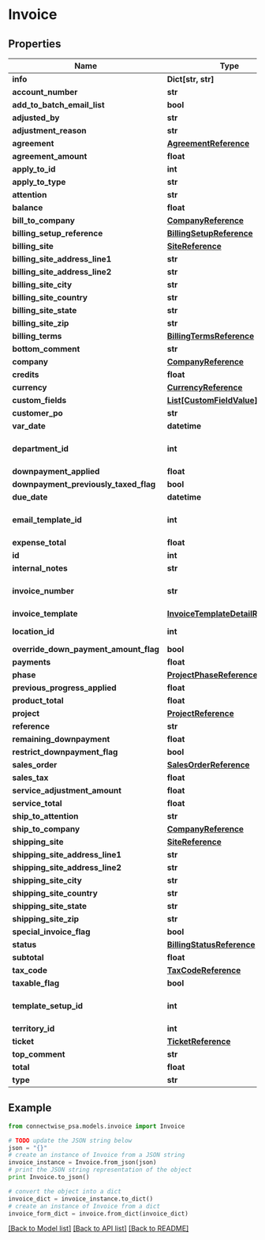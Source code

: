 # Invoice


## Properties
Name | Type | Description | Notes
------------ | ------------- | ------------- | -------------
**info** | **Dict[str, str]** |  | [optional] 
**account_number** | **str** |  | [optional] 
**add_to_batch_email_list** | **bool** |  | [optional] 
**adjusted_by** | **str** |  | [optional] 
**adjustment_reason** | **str** |  | [optional] 
**agreement** | [**AgreementReference**](AgreementReference.md) |  | [optional] 
**agreement_amount** | **float** |  | [optional] 
**apply_to_id** | **int** |  | [optional] 
**apply_to_type** | **str** |  | [optional] 
**attention** | **str** |  Max length: 60; | [optional] 
**balance** | **float** |  | [optional] 
**bill_to_company** | [**CompanyReference**](CompanyReference.md) |  | [optional] 
**billing_setup_reference** | [**BillingSetupReference**](BillingSetupReference.md) |  | [optional] 
**billing_site** | [**SiteReference**](SiteReference.md) |  | [optional] 
**billing_site_address_line1** | **str** |  | [optional] 
**billing_site_address_line2** | **str** |  | [optional] 
**billing_site_city** | **str** |  | [optional] 
**billing_site_country** | **str** |  | [optional] 
**billing_site_state** | **str** |  | [optional] 
**billing_site_zip** | **str** |  | [optional] 
**billing_terms** | [**BillingTermsReference**](BillingTermsReference.md) |  | [optional] 
**bottom_comment** | **str** |  | [optional] 
**company** | [**CompanyReference**](CompanyReference.md) |  | [optional] 
**credits** | **float** |  | [optional] 
**currency** | [**CurrencyReference**](CurrencyReference.md) |  | [optional] 
**custom_fields** | [**List[CustomFieldValue]**](CustomFieldValue.md) |  | [optional] 
**customer_po** | **str** |  Max length: 50; | [optional] 
**var_date** | **datetime** |  | [optional] 
**department_id** | **int** | departmentId is only required for special invoices. | [optional] 
**downpayment_applied** | **float** |  | [optional] 
**downpayment_previously_taxed_flag** | **bool** |  | [optional] 
**due_date** | **datetime** |  | [optional] 
**email_template_id** | **int** | Can be obtained via InvoiceEmailTemplate report. | [optional] 
**expense_total** | **float** |  | [optional] 
**id** | **int** |  | [optional] 
**internal_notes** | **str** |  | [optional] 
**invoice_number** | **str** |  Max length: 15; Required On Updates; | [optional] 
**invoice_template** | [**InvoiceTemplateDetailReference**](InvoiceTemplateDetailReference.md) |  | [optional] 
**location_id** | **int** |  Required On Updates; | [optional] 
**override_down_payment_amount_flag** | **bool** |  | [optional] 
**payments** | **float** |  | [optional] 
**phase** | [**ProjectPhaseReference**](ProjectPhaseReference.md) |  | [optional] 
**previous_progress_applied** | **float** |  | [optional] 
**product_total** | **float** |  | [optional] 
**project** | [**ProjectReference**](ProjectReference.md) |  | [optional] 
**reference** | **str** |  Max length: 50; | [optional] 
**remaining_downpayment** | **float** |  | [optional] 
**restrict_downpayment_flag** | **bool** |  | [optional] 
**sales_order** | [**SalesOrderReference**](SalesOrderReference.md) |  | [optional] 
**sales_tax** | **float** |  | [optional] 
**service_adjustment_amount** | **float** |  | [optional] 
**service_total** | **float** |  | [optional] 
**ship_to_attention** | **str** |  Max length: 60; | [optional] 
**ship_to_company** | [**CompanyReference**](CompanyReference.md) |  | [optional] 
**shipping_site** | [**SiteReference**](SiteReference.md) |  | [optional] 
**shipping_site_address_line1** | **str** |  | [optional] 
**shipping_site_address_line2** | **str** |  | [optional] 
**shipping_site_city** | **str** |  | [optional] 
**shipping_site_country** | **str** |  | [optional] 
**shipping_site_state** | **str** |  | [optional] 
**shipping_site_zip** | **str** |  | [optional] 
**special_invoice_flag** | **bool** |  | [optional] 
**status** | [**BillingStatusReference**](BillingStatusReference.md) |  | [optional] 
**subtotal** | **float** |  | [optional] 
**tax_code** | [**TaxCodeReference**](TaxCodeReference.md) |  | [optional] 
**taxable_flag** | **bool** |  | [optional] 
**template_setup_id** | **int** | Can be obtained via InvoiceTemplate report. | [optional] 
**territory_id** | **int** |  | [optional] 
**ticket** | [**TicketReference**](TicketReference.md) |  | [optional] 
**top_comment** | **str** |  | [optional] 
**total** | **float** |  | [optional] 
**type** | **str** |  | 

## Example

```python
from connectwise_psa.models.invoice import Invoice

# TODO update the JSON string below
json = "{}"
# create an instance of Invoice from a JSON string
invoice_instance = Invoice.from_json(json)
# print the JSON string representation of the object
print Invoice.to_json()

# convert the object into a dict
invoice_dict = invoice_instance.to_dict()
# create an instance of Invoice from a dict
invoice_form_dict = invoice.from_dict(invoice_dict)
```
[[Back to Model list]](../README.md#documentation-for-models) [[Back to API list]](../README.md#documentation-for-api-endpoints) [[Back to README]](../README.md)


